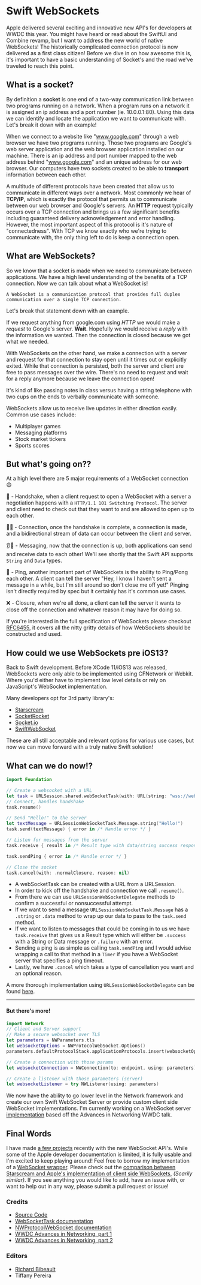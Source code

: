 # Swift WebSockets

Apple delivered several exciting and innovative new API's for developers at WWDC this year.  You might have heard or read about the SwiftUI and Combine revamp, but I want to address the new world of native WebSockets!  The historically complicated connection protocol is now delivered as a first class citizen!  Before we dive in on how awesome this is, it's important to have a basic understanding of Socket's and the road we've traveled to reach this point.

## What is a socket?

By definition a **socket** is one end of a two-way communication link between two programs running on a network.  When a program runs on a network it is assigned an ip address and a port number (ie. 10.0.0.1:80). Using this data we can identify and locate the application we want to communicate with.  Let's break it down with an example! 

When we connect to a website like "www.google.com" through a web browser we have two programs running.  Those two programs are Google's web server application and the web browser application installed on our machine.  There is an ip address and port number mapped to the web address behind "www.google.com" and an unique address for our web browser.  Our computers have two sockets created to be able to **transport** information between each other.

A multitude of different protocols have been created that allow us to communicate in different ways over a network.  Most commonly we hear of **TCP/IP**, which is exactly the protocol that permits us to communicate between our web browser and Google's servers.  An **HTTP** request typically occurs over a TCP connection and brings us a few significant benefits including guaranteed delivery acknowledgement and error handling.  However, the most important aspect of this protocol is it's nature of "connectedness".  With TCP we know exactly who we're trying to communicate with, the only thing left to do is keep a connection open.

## What are WebSockets?

So we know that a socket is made when we need to communicate between applications.  We have a high level understanding of the benefits of a TCP connection.  Now we can talk about what a WebSocket is!

```
A WebSocket is a communication protocol that provides full duplex communication over a single TCP connection.
```

Let's break that statement down with an example.

If we request anything from google.com using _HTTP_ we would make a _request_ to Google's server.  **Wait**.  Hopefully we would receive a _reply_ with the information we wanted.  Then the connection is closed because we got what we needed.

With WebSockets on the other hand, we make a connection with a server and request for that connection to stay open until it times out or explicitly exited.  While that connection is persisted, both the server and client are free to pass messages over the wire.  There's no need to request and wait for a reply anymore because we leave the connection open!

It's kind of like passing notes in class versus having a string telephone with two cups on the ends to verbally communicate with someone.

WebSockets allow us to receive live updates in either direction easily.  Common use cases include:
- Multiplayer games
- Messaging platforms
- Stock market tickers
- Sports scores

## But what's going on??
At a high level there are 5 major requirements of a WebSocket connection 😄

🤝 - Handshake, when a client request to open a WebSocket with a server a negotiation happens with a `HTTP/1.1 101 Switching Protocol`.  The server and client need to check out that they want to and are allowed to open up to each other.

🔐🔗 - Connection, once the handshake is complete, a connection is made, and a bidirectional stream of data can occur between the client and server.

👂💬 - Messaging, now that the connection is up, both applications can send and receive data to each other!  We'll see shortly that the Swift API supports `String` and `Data` types.

🏓 - Ping, another important part of WebSockets is the ability to Ping/Pong each other.  A client can tell the server "Hey, I know I haven't sent a message in a while, but I'm still around so don't close me off yet!"  Pinging isn't directly required by spec but it certainly has it's common use cases.

❌ - Closure, when we're all done, a client can tell the server it wants to close off the connection and whatever reason it may have for doing so.

If you're interested in the full specification of WebSockets please checkout [RFC6455](https://tools.ietf.org/html/rfc6455), it covers all the nitty gritty details of how WebSockets should be constructed and used.

## How could we use WebSockets pre iOS13?

Back to Swift development.  Before XCode 11/iOS13 was released, WebSockets were only able to be implemented using CFNetwork or Webkit.  Where you'd either have to implement low level details or rely on JavaScript's WebSocket implementation.  

Many developers opt for 3rd party library's: 
- [Starscream](https://github.com/daltoniam/Starscream)
- [SocketRocket](https://github.com/facebook/SocketRocket)
- [Socket.io](https://github.com/socketio/socket.io-client-swift)
- [SwiftWebSocket](https://github.com/tidwall/SwiftWebSocket)

These are all still acceptable and relevant options for various use cases, but now we can move forward with a truly native Swift solution!

## What can we do now!?

```swift
import Foundation

// Create a websocket with a URL
let task = URLSession.shared.webSocketTask(with: URL(string: "wss://websocket.example")!)
// Connect, handles handshake
task.resume()

// Send "Hello!" to the server
let textMessage = URLSessionWebSocketTask.Message.string("Hello!")
task.send(textMessage) { error in /* Handle error */ }

// Listen for messages from the server
task.receive { result in /* Result type with data/string success responses */ }

task.sendPing { error in /* Handle error */ }

// Close the socket
task.cancel(with: .normalClosure, reason: nil)
```

- A webSocketTask can be created with a URL from a URLSession.  
- In order to kick off the handshake and connection we call `.resume()`.  
- From there we can use `URLSessionWebSocketDelegate` methods to confirm a successful or nonsuccessful attempt.  
- If we want to send a message `URLSessionWebSocketTask.Message` has a `.string` or `.data` method to wrap up our data to pass to the `task.send` method.  
- If we want to listen to messages that could be coming in to us we have `task.receive` that gives us a Result type which will either be `.success` with a String or Data message or `.failure` with an error.  
- Sending a ping is as simple as calling `task.sendPing` and I would advise wrapping a call to that method in a `Timer` if you have a WebSocket server that specifies a ping timeout.  
- Lastly, we have `.cancel` which takes a type of cancellation you want and an optional reason.

A more thorough implementation using `URLSessionWebSocketDelegate` can be found [here](https://github.com/MichaelNeas/perpetual-learning/blob/master/ios-sockets/SwiftWebSockets/SwiftWebSockets/Networking/NativeWebSocket.swift).

-----

#### But there's more!

```swift
import Network
// Client and Server support
// Make a secure websocket over TLS
let parameters = NWParameters.tls
let websocketOptions = NWProtocolWebSocket.Options()
parameters.defaultProtocolStack.applicationProtocols.insert(websocketOptions, at: 0)

// Create a connection with those params
let websocketConnection = NWConnection(to: endpoint, using: parameters)

// Create a listener with those parameters (server)
let websocketListener = try NWListener(using: parameters)
```

We now have the ability to go lower level in the Network framework and create our own Swift WebSocket Server or provide custom client side WebSocket implementations.  I'm currently working on a WebSocket server [implementation](https://github.com/MichaelNeas/perpetual-learning/blob/master/ios-sockets/SwiftWebSockets/SwiftWebSockets/Networking/NativeWebSocketServer.swift) based off the Advances in Networking WWDC talk.


## Final Words

I have made [a few projects](https://github.com/MichaelNeas/perpetual-learning/tree/master/ios-sockets) recently with the new WebSocket API's.  While some of the Apple developer documentation is limited, it is fully usable and I'm excited to keep playing around!  Feel free to borrow my implementation of a [WebSocket wrapper](https://github.com/MichaelNeas/perpetual-learning/blob/master/ios-sockets/SwiftWebSockets/SwiftWebSockets/Networking/NativeWebSocket.swift). Please check out the [comparison between Starscream and Apple's implementation of client side WebSockets](https://github.com/MichaelNeas/perpetual-learning/tree/master/ios-sockets/StarscreamComparison), _(Scarily similar)_.  If you see anything you would like to add, have an issue with, or want to help out in any way, please submit a pull request or issue!


### Credits

- [Source Code](https://github.com/MichaelNeas/perpetual-learning/tree/master/ios-sockets)
- [WebSocketTask documentation](https://developer.apple.com/documentation/foundation/urlsessionwebsockettask)
- [NWProtocolWebSocket documentation](https://developer.apple.com/documentation/network/nwprotocolwebsocket)
- [WWDC Advances in Networking, part 1](https://developer.apple.com/videos/play/wwdc2019/712/)
- [WWDC Advances in Networking, part 2](https://developer.apple.com/videos/play/wwdc2019/713/)

### Editors
- [Richard Bibeault](https://github.com/Duderichy)
- Tiffany Pereira